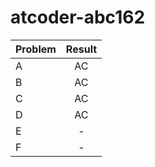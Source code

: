 # atcoder-abc162

| Problem | Result |
| :--- | :---: |
| A | AC |
| B | AC |
| C | AC |
| D | AC |
| E | - |
| F | - |